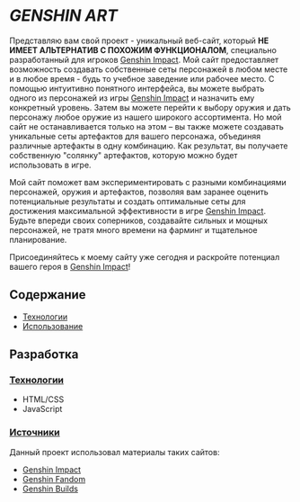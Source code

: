 # ___GENSHIN ART___

Представляю вам свой проект - уникальный веб-сайт, который **НЕ ИМЕЕТ АЛЬТЕРНАТИВ С ПОХОЖИМ ФУНКЦИОНАЛОМ**, специально разработанный для игроков [Genshin Impact](https://genshin.hoyoverse.com/ru/home). Мой сайт предоставляет возможность создавать собственные сеты персонажей в любом месте и в любое время - будь то учебное заведение или рабочее место.
С помощью интуитивно понятного интерфейса, вы можете выбрать одного из персонажей из игры [Genshin Impact](https://genshin.hoyoverse.com/ru/home) и назначить ему конкретный уровень. Затем вы можете перейти к выбору оружия и дать персонажу любое оружие из нашего широкого ассортимента. Но мой сайт не останавливается только на этом – вы также можете создавать уникальные сеты артефактов для вашего персонажа, объединяя различные артефакты в одну комбинацию. Как результат, вы получаете собственную "солянку" артефактов, которую можно будет использовать в игре.

Мой сайт поможет вам экспериментировать с разными комбинациями персонажей, оружия и артефактов, позволяя вам заранее оценить потенциальные результаты и создать оптимальные сеты для достижения максимальной эффективности в игре [Genshin Impact](https://genshin.hoyoverse.com/ru/home). Будьте впереди своих соперников, создавайте сильных и мощных персонажей, не тратя много времени на фарминг и тщательное планирование.

Присоединяйтесь к моему сайту уже сегодня и раскройте потенциал вашего героя в [Genshin Impact](https://genshin.hoyoverse.com/ru/home)!

## Содержание
* [Технологии](#технологии)
* [Использование](#источники)

## Разработка

### [Технологии]()
* HTML/CSS
* JavaScript

### [Источники]()
Данный проект использовал материалы таких сайтов:
* [Genshin Impact](https://genshin.hoyoverse.com/ru/home)
* [Genshin Fandom](https://genshin-impact.fandom.com/wiki/Genshin_Impact_Wiki)
* [Genshin Builds](https://genshin-builds.com/ru)